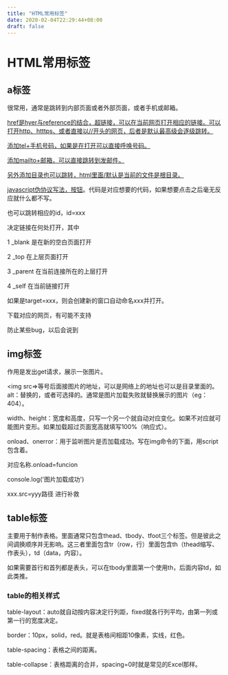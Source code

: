 ```yaml
---
title: "HTML常用标签"
date: 2020-02-04T22:29:44+08:00
draft: false
---
```


# HTML常用标签
## a标签
很常用，通常是跳转到内部页面或者外部页面，或者手机或邮箱。

<a href> href是hyer与reference的结合，超链接，可以在当前网页打开相应的链接。可以打开http、htttps、或者直接以//开头的网页，后者是默认最高级会逐级跳转。

添加tel+手机号码，如果是在打开可以直接呼唤号码。

添加mailto+邮箱，可以直接跳转到发邮件。

另外添加目录也可以跳转，html里面/默认是当前的文件是根目录。

javascript伪协议写法，<a href="javascript:代码;">按钮</a>。代码是对应想要的代码，如果想要点击之后毫无反应就什么都不写。

也可以跳转相应的id，id=xxx

<a target>决定链接在何处打开，其中

1 _blank 是在新的空白页面打开

2 _top 在上层页面打开

3 _parent 在当前连接所在的上层打开

4 _self 在当前链接打开

如果是target=xxx，则会创建新的窗口自动命名xxx并打开。

<a download> 下载对应的网页，有可能不支持

<a ref=noopenr> 防止某些bug，以后会说到


## img标签
作用是发出get请求，展示一张图片。

<img src=>等号后面接图片的地址，可以是网络上的地址也可以是目录里面的。
alt：替换的，或者可选择的。通常是图片加载失败就替换展示的图片（eg：404）。

width、height：宽度和高度，只写一个另一个就自动对应变化。如果不对应就可能图片变形。如果加载超过页面宽高就填写100%（响应式）。

onload、onerror：用于监听图片是否加载成功。写在img命令的下面，用script包含着。

对应名称.onload=funcion

console.log('图片加载成功')

xxx.src=yyy路径  进行补救


## table标签
主要用于制作表格。里面通常只包含thead、tbody、tfoot三个标签。但是彼此之间调换顺序并无影响。这三者里面包含tr（row，行）里面包含th（thead缩写、作表头），td（data，内容）。

如果需要首行和首列都是表头，可以在tbody里面第一个使用th，后面内容td，如此类推。


### table的相关样式
table-layout：auto就自动按内容决定行列距，fixed就各行列平均，由第一列或第一行的宽度决定。

border：10px，solid，red。就是表格间相距10像素，实线，红色。

table-spacing：表格之间的距离。

table-collapse：表格距离的合并，spacing=0时就是常见的Excel那样。
